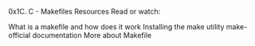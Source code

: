 0x1C. C - Makefiles
Resources
Read or watch:

What is a makefile and how does it work
Installing the make utility
make-official documentation
More about Makefile
